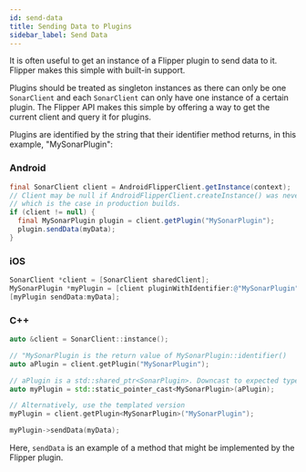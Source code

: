 ```yaml
---
id: send-data
title: Sending Data to Plugins
sidebar_label: Send Data
---
```


It is often useful to get an instance of a Flipper plugin to send data to it. Flipper makes this simple with built-in support.

Plugins should be treated as singleton instances as there can only be one `SonarClient` and each `SonarClient` can only have one instance of a certain plugin. The Flipper API makes this simple by offering a way to get the current client and query it for plugins.

Plugins are identified by the string that their identifier method returns, in this example, "MySonarPlugin":

### Android

```java
final SonarClient client = AndroidFlipperClient.getInstance(context);
// Client may be null if AndroidFlipperClient.createInstance() was never called
// which is the case in production builds.
if (client != null) {
  final MySonarPlugin plugin = client.getPlugin("MySonarPlugin");
  plugin.sendData(myData);
}
```

### iOS

```objective-c
SonarClient *client = [SonarClient sharedClient];
MySonarPlugin *myPlugin = [client pluginWithIdentifier:@"MySonarPlugin"];
[myPlugin sendData:myData];
```

### C++

```c++
auto &client = SonarClient::instance();

// "MySonarPlugin is the return value of MySonarPlugin::identifier()
auto aPlugin = client.getPlugin("MySonarPlugin");

// aPlugin is a std::shared_ptr<SonarPlugin>. Downcast to expected type.
auto myPlugin = std::static_pointer_cast<MySonarPlugin>(aPlugin);

// Alternatively, use the templated version
myPlugin = client.getPlugin<MySonarPlugin>("MySonarPlugin");

myPlugin->sendData(myData);
```

Here, `sendData` is an example of a method that might be implemented by the Flipper plugin.

